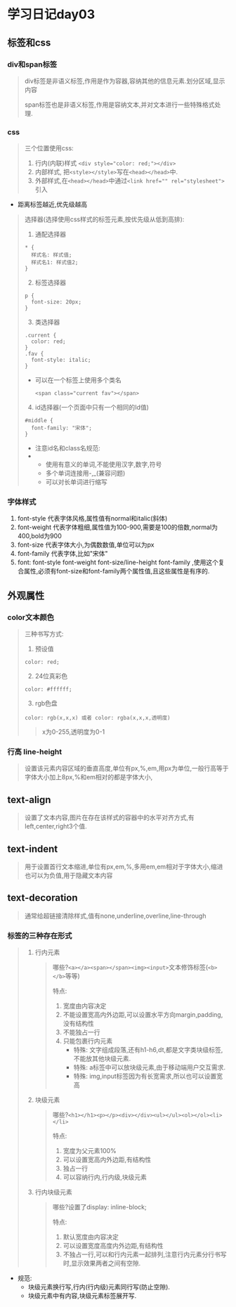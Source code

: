# 学习日记day03

## 标签和css

### div和span标签

> div标签是非语义标签,作用是作为容器,容纳其他的信息元素.划分区域,显示内容
>
> span标签也是非语义标签,作用是容纳文本,并对文本进行一些特殊格式处理.

### css

>三个位置使用css:
>
>1. 行内(内联)样式 `<div style="color: red;"></div>`
>2. 内部样式, 把`<style></style>`写在`<head></head>`中.
>3. 外部样式,在`<head></head>`中通过`<link href="" rel="stylesheet">`引入

+ 距离标签越近,优先级越高

>选择器(选择使用css样式的标签元素,按优先级从低到高排):
>
>1. 通配选择器
>
>   ``` *
>   * {
>     样式名: 样式值;
>     样式名1: 样式值2;
>   }
>   ```
>
>2. 标签选择器
>
>   ``` 
>   p {
>     font-size: 20px;
>   }
>   ```
>
>3. 类选择器
>
>   ``` 
>   .current {
>     color: red;
>   }
>   .fav {
>     font-style: italic;
>   }
>   ```
>
>   + 可以在一个标签上使用多个类名
>
>     `<span class="current fav"></span>`
>
>4. id选择器(一个页面中只有一个相同的Id值)
>
>   ```
>   #middle {
>     font-family: "宋体";
>   }
>   ```
>
>   + 注意id名和class名规范: 
>   + + 使用有意义的单词,不能使用汉字,数字,符号
>     + 多个单词连接用-,_(兼容问题)
>     + 可以对长单词进行缩写

### 字体样式

1. font-style  代表字体风格,属性值有normal和italic(斜体)
2. font-weight 代表字体粗细,属性值为100-900,需要是100的倍数,normal为400,bold为900
3. font-size 代表字体大小,为偶数数值,单位可以为px
4. font-family 代表字体,比如"宋体"
5. font: font-style font-weight font-size/line-height font-family ,使用这个复合属性,必须有font-size和font-family两个属性值,且这些属性是有序的.

## 外观属性

### color文本颜色

>三种书写方式:
>
>1. 预设值
>
>   ``` 
>   color: red;
>   ```
>
>2. 24位真彩色
>
>   ``` 
>   color: #ffffff;
>   ```
>
>3. rgb色盘
>
>   ``` 
>   color: rgb(x,x,x) 或者 color: rgba(x,x,x,透明度)
>   ```
>
>   > x为0-255,透明度为0-1

### 行高 line-height

> 设置该元素内容区域的垂直高度,单位有px,%,em,用px为单位,一般行高等于字体大小加上8px,%和em相对的都是字体大小,

## text-align

>设置了文本内容,图片在存在该样式的容器中的水平对齐方式,有left,center,right3个值.
>
>

## text-indent

>用于设置首行文本缩进,单位有px,em,%,多用em,em相对于字体大小,缩进也可以为负值,用于隐藏文本内容

## text-decoration

>通常给超链接清除样式,值有none,underline,overline,line-through

### 标签的三种存在形式

> 1. 行内元素
>
>    > 哪些?`<a></a><span></span><img><input>`文本修饰标签(`<b></b>`等等)
>    >
>    > 特点:
>    >
>    > 1. 宽度由内容决定
>    > 2. 不能设置宽高内外边距,可以设置水平方向margin,padding,没有结构性
>    > 3. 不能独占一行
>    > 4. 只能包裹行内元素
>    >    + 特殊: 文字组成段落,还有h1-h6,dt,都是文字类块级标签,不能放其他块级元素.
>    >    + 特殊: a标签中可以放块级元素,由于移动端用户交互需求.
>    >    + 特殊: img,input标签因为有长宽需求,所以也可以设置宽高
>
> 2. 块级元素
>
>    > 哪些?`<h1></h1><p></p><div></div><ul></ul><ol></ol><li></li>`
>    >
>    > 特点:
>    >
>    > 1. 宽度为父元素100%
>    > 2. 可以设置宽高内外边距,有结构性
>    > 3. 独占一行
>    > 4. 可以容纳行内,行内级,块级元素
>
> 3. 行内块级元素
>
>    > 哪些?设置了display: inline-block;
>    >
>    > 特点: 
>    >
>    > 1. 默认宽度由内容决定
>    > 2. 可以设置宽度高度内外边距,有结构性
>    > 3. 不独占一行,可以和行内元素一起排列,注意行内元素分行书写时,显示效果两者之间有空隙.

+ 规范:
  + 块级元素换行写,行内(行内级)元素同行写(防止空隙).
  + 块级元素中有内容,块级元素标签展开写.